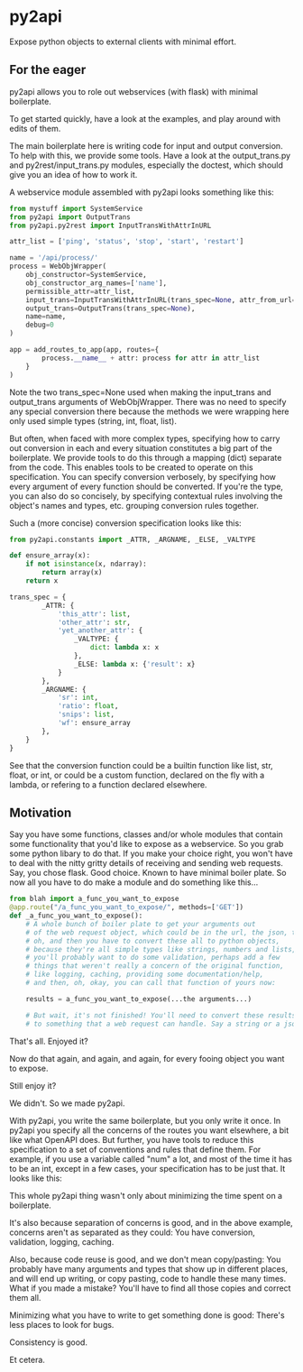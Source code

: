 # py2api
Expose python objects to external clients with minimal effort.

## For the eager

py2api allows you to role out webservices (with flask) with minimal boilerplate.

To get started quickly, have a look at the examples, and play around with edits of them.

The main boilerplate here is writing code for input and output conversion. To help with this,
we provide some tools. Have a look at the output_trans.py and py2rest/input_trans.py modules, 
especially the doctest, which should give you an idea of how to work it.

A webservice module assembled with py2api looks something like this:

```python
from mystuff import SystemService
from py2api import OutputTrans
from py2api.py2rest import InputTransWithAttrInURL

attr_list = ['ping', 'status', 'stop', 'start', 'restart']

name = '/api/process/'
process = WebObjWrapper(
    obj_constructor=SystemService,
    obj_constructor_arg_names=['name'],
    permissible_attr=attr_list,
    input_trans=InputTransWithAttrInURL(trans_spec=None, attr_from_url=name + "(\w+)"),
    output_trans=OutputTrans(trans_spec=None),
    name=name,
    debug=0
)

app = add_routes_to_app(app, routes={
        process.__name__ + attr: process for attr in attr_list
    }
)
```

Note the two trans_spec=None used when making the input_trans and output_trans arguments of 
WebObjWrapper. There was no need to specify any special conversion there because the methods
we were wrapping here only used simple types (string, int, float, list). 

But often, when faced with more complex types, specifying how to carry out conversion in each and every situation
constitutes a big part of the boilerplate. 
We provide tools to do this through a mapping (dict) separate from the code.
This enables tools to be created to operate on this specification.
You can specify conversion verbosely, by specifying how every argument of every function should be converted. 
If you're the type, you can also do so concisely, 
by specifying contextual rules involving the object's names and types, etc. grouping conversion rules together.

Such a (more concise) conversion specification looks like this:

```python
from py2api.constants import _ATTR, _ARGNAME, _ELSE, _VALTYPE

def ensure_array(x):
    if not isinstance(x, ndarray):
        return array(x)
    return x

trans_spec = {
        _ATTR: {
            'this_attr': list,
            'other_attr': str,
            'yet_another_attr': {
                _VALTYPE: {
                    dict: lambda x: x
                },
                _ELSE: lambda x: {'result': x}
            }
        },
        _ARGNAME: {
            'sr': int,
            'ratio': float,
            'snips': list,
            'wf': ensure_array
        },
    }
}
```

See that the conversion function could be a builtin function like list, str, float, or int,
or could be a custom function, declared on the fly with a lambda, or refering to a function
declared elsewhere. 


## Motivation

Say you have some functions, classes and/or whole modules that contain some functionality 
that you'd like to expose as a webservice. 
So you grab some python libary to do that. If you make your choice right, you won't have 
to deal with the nitty gritty details of receiving and sending web requests. 
Say, you chose flask. Good choice. Known to have minimal boiler plate.
So now all you have to do make a module and do something like this...

```python
from blah import a_func_you_want_to_expose
@app.route("/a_func_you_want_to_expose/", methods=['GET'])
def _a_func_you_want_to_expose():
    # A whole bunch of boiler plate to get your arguments out
    # of the web request object, which could be in the url, the json, the data...
    # oh, and then you have to convert these all to python objects, 
    # because they're all simple types like strings, numbers and lists, 
    # you'll probably want to do some validation, perhaps add a few 
    # things that weren't really a concern of the original function, 
    # like logging, caching, providing some documentation/help, 
    # and then, oh, okay, you can call that function of yours now:

    results = a_func_you_want_to_expose(...the arguments...)

    # But wait, it's not finished! You'll need to convert these results 
    # to something that a web request can handle. Say a string or a json...
```
        
That's all. Enjoyed it?

Now do that again, and again, and again, for every fooing object you want to expose.

Still enjoy it?

We didn't. So we made py2api.

With py2api, you write the same boilerplate, but you only write it once. 
In py2api you specify all the concerns of the routes you want elsewhere, a bit like 
what OpenAPI does. But further, you have tools to reduce this specification to a set 
of conventions and rules that define them. For example, if you use a variable called 
"num" a lot, and most of the time it has to be an int, except in a few cases, your 
specification has to be just that. It looks like this:


This whole py2api thing wasn't only about minimizing the time spent on a boilerplate. 

It's also because separation of concerns is good, and in the above example, 
concerns aren't as separated as they could: You have conversion, validation, logging, 
caching. 

Also, because code reuse is good, and we don't mean copy/pasting: You probably 
have many arguments and types that show up in different places, and will end up writing, 
or copy pasting, code to handle these many times. What if you made a mistake? You'll have to 
find all those copies and correct them all.

Minimizing what you have to write to get something done is good: There's less places to look 
for bugs.
 
Consistency is good.

Et cetera.
  
